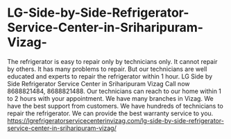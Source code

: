 # LG-Side-by-Side-Refrigerator-Service-Center-in-Sriharipuram-Vizag-
The refrigerator is easy to repair only by technicians only. It cannot repair by others. It has many problems to repair. But our technicians are well educated and experts to repair the refrigerator within 1 hour. LG Side by Side Refrigerator Service Center in Sriharipuram Vizag Call now 8688821484, 8688821488. Our technicians can reach to our home within 1 to 2 hours with your appointment. We have many branches in Vizag. We have the best support from customers. We have hundreds of technicians to repair the refrigerator. We can provide the best warranty service to you.  https://lgrefrigeratorservicecenterinvizag.com/lg-side-by-side-refrigerator-service-center-in-sriharipuram-vizag/
